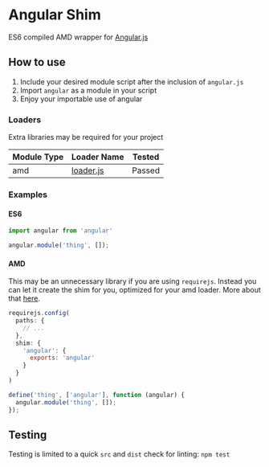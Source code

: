 # Angular Shim
ES6 compiled AMD wrapper for [Angular.js](https://angularjs.org/)


## How to use
1. Include your desired module script after the inclusion of `angular.js`
1. Import `angular` as a module in your script
1. Enjoy your importable use of angular


### Loaders
Extra libraries may be required for your project

|Module Type|Loader Name|Tested|
|-----------|-----------|------|
|amd|[loader.js](https://github.com/ember-cli/loader.js)|Passed|


### Examples

#### ES6
```js
import angular from 'angular'

angular.module('thing', []);
```


#### AMD
This may be an unnecessary library if you are using `requirejs`. Instead you can let it create the shim for you, optimized for your amd loader. More about that [here](http://requirejs.org/docs/api.html#config-shim).

```js
requirejs.config(
  paths: {
    // ...
  },
  shim: {
    'angular': {
      exports: 'angular'
    }
  }
)
```


```js
define('thing', ['angular'], function (angular) {
  angular.module('thing', []);
});
```


## Testing
Testing is limited to a quick `src` and `dist` check for linting: `npm test`
